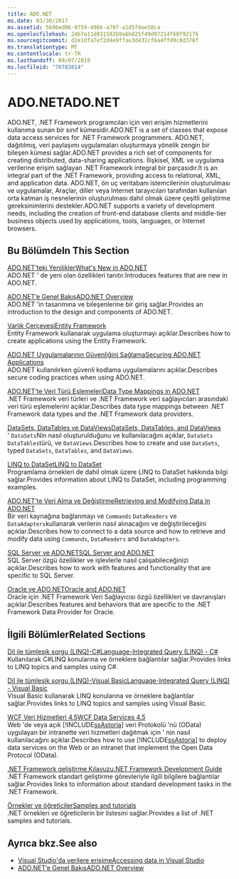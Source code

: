 ```yaml
---
title: ADO.NET
ms.date: 03/30/2017
ms.assetid: 5b96ed06-9759-4966-a797-a1d5f6ee50ca
ms.openlocfilehash: 24b7a11d031502b9a6b825f49d97214f68f92176
ms.sourcegitcommit: d2e1dfa7ef2d4e9ffae3d431cf6a4ffd9c8d378f
ms.translationtype: MT
ms.contentlocale: tr-TR
ms.lasthandoff: 09/07/2019
ms.locfileid: "70783814"
---
```

# <a name="adonet"></a><span data-ttu-id="21a4d-102">ADO.NET</span><span class="sxs-lookup"><span data-stu-id="21a4d-102">ADO.NET</span></span>
<span data-ttu-id="21a4d-103">ADO.NET, .NET Framework programcıları için veri erişim hizmetlerini kullanıma sunan bir sınıf kümesidir.</span><span class="sxs-lookup"><span data-stu-id="21a4d-103">ADO.NET is a set of classes that expose data access services for .NET Framework programmers.</span></span> <span data-ttu-id="21a4d-104">ADO.NET, dağıtılmış, veri paylaşımı uygulamaları oluşturmaya yönelik zengin bir bileşen kümesi sağlar.</span><span class="sxs-lookup"><span data-stu-id="21a4d-104">ADO.NET provides a rich set of components for creating distributed, data-sharing applications.</span></span> <span data-ttu-id="21a4d-105">İlişkisel, XML ve uygulama verilerine erişim sağlayan .NET Framework integral bir parçasıdır.</span><span class="sxs-lookup"><span data-stu-id="21a4d-105">It is an integral part of the .NET Framework, providing access to relational, XML, and application data.</span></span> <span data-ttu-id="21a4d-106">ADO.NET, ön uç veritabanı istemcilerinin oluşturulması ve uygulamalar, Araçlar, diller veya Internet tarayıcıları tarafından kullanılan orta katman iş nesnelerinin oluşturulması dahil olmak üzere çeşitli geliştirme gereksinimlerini destekler.</span><span class="sxs-lookup"><span data-stu-id="21a4d-106">ADO.NET supports a variety of development needs, including the creation of front-end database clients and middle-tier business objects used by applications, tools, languages, or Internet browsers.</span></span>  
  
## <a name="in-this-section"></a><span data-ttu-id="21a4d-107">Bu Bölümde</span><span class="sxs-lookup"><span data-stu-id="21a4d-107">In This Section</span></span>  
 [<span data-ttu-id="21a4d-108">ADO.NET’teki Yenilikler</span><span class="sxs-lookup"><span data-stu-id="21a4d-108">What's New in ADO.NET</span></span>](whats-new.md)  
 <span data-ttu-id="21a4d-109">ADO.NET ' de yeni olan özellikleri tanıtır.</span><span class="sxs-lookup"><span data-stu-id="21a4d-109">Introduces features that are new in ADO.NET.</span></span>  
  
 [<span data-ttu-id="21a4d-110">ADO.NET’e Genel Bakış</span><span class="sxs-lookup"><span data-stu-id="21a4d-110">ADO.NET Overview</span></span>](ado-net-overview.md)  
 <span data-ttu-id="21a4d-111">ADO.NET 'in tasarımına ve bileşenlerine bir giriş sağlar.</span><span class="sxs-lookup"><span data-stu-id="21a4d-111">Provides an introduction to the design and components of ADO.NET.</span></span>  
  
 [<span data-ttu-id="21a4d-112">Varlık Çerçevesi</span><span class="sxs-lookup"><span data-stu-id="21a4d-112">Entity Framework</span></span>](https://go.microsoft.com/fwlink/?LinkID=213876)  
 <span data-ttu-id="21a4d-113">Entity Framework kullanarak uygulama oluşturmayı açıklar.</span><span class="sxs-lookup"><span data-stu-id="21a4d-113">Describes how to create applications using the Entity Framework.</span></span>  
  
 [<span data-ttu-id="21a4d-114">ADO.NET Uygulamalarının Güvenliğini Sağlama</span><span class="sxs-lookup"><span data-stu-id="21a4d-114">Securing ADO.NET Applications</span></span>](securing-ado-net-applications.md)  
 <span data-ttu-id="21a4d-115">ADO.NET kullanılırken güvenli kodlama uygulamalarını açıklar.</span><span class="sxs-lookup"><span data-stu-id="21a4d-115">Describes secure coding practices when using ADO.NET.</span></span>  
  
 [<span data-ttu-id="21a4d-116">ADO.NET’te Veri Türü Eşlemeleri</span><span class="sxs-lookup"><span data-stu-id="21a4d-116">Data Type Mappings in ADO.NET</span></span>](data-type-mappings-in-ado-net.md)  
 <span data-ttu-id="21a4d-117">.NET Framework veri türleri ve .NET Framework veri sağlayıcıları arasındaki veri türü eşlemelerini açıklar.</span><span class="sxs-lookup"><span data-stu-id="21a4d-117">Describes data type mappings between .NET Framework data types and the .NET Framework data providers.</span></span>  
  
 [<span data-ttu-id="21a4d-118">DataSets, DataTables ve DataViews</span><span class="sxs-lookup"><span data-stu-id="21a4d-118">DataSets, DataTables, and DataViews</span></span>](./dataset-datatable-dataview/index.md)  
 <span data-ttu-id="21a4d-119">' `DataSets`Nin nasıl oluşturulduğunu ve kullanılacağını açıklar, `DataSets` `DataTables`türü, ve `DataViews`.</span><span class="sxs-lookup"><span data-stu-id="21a4d-119">Describes how to create and use `DataSets`, typed `DataSets`, `DataTables`, and `DataViews`.</span></span>  
  
 [<span data-ttu-id="21a4d-120">LINQ to DataSet</span><span class="sxs-lookup"><span data-stu-id="21a4d-120">LINQ to DataSet</span></span>](linq-to-dataset.md)  
 <span data-ttu-id="21a4d-121">Programlama örnekleri de dahil olmak üzere LINQ to DataSet hakkında bilgi sağlar.</span><span class="sxs-lookup"><span data-stu-id="21a4d-121">Provides information about LINQ to DataSet, including programming examples.</span></span>  
  
 [<span data-ttu-id="21a4d-122">ADO.NET’te Veri Alma ve Değiştirme</span><span class="sxs-lookup"><span data-stu-id="21a4d-122">Retrieving and Modifying Data in ADO.NET</span></span>](retrieving-and-modifying-data.md)  
 <span data-ttu-id="21a4d-123">Bir veri kaynağına bağlanmayı ve `Commands` `DataReaders` ve `DataAdapters`kullanarak verilerin nasıl alınacağını ve değiştirileceğini açıklar.</span><span class="sxs-lookup"><span data-stu-id="21a4d-123">Describes how to connect to a data source and how to retrieve and modify data using `Commands`, `DataReaders` and `DataAdapters`.</span></span>  
  
 [<span data-ttu-id="21a4d-124">SQL Server ve ADO.NET</span><span class="sxs-lookup"><span data-stu-id="21a4d-124">SQL Server and ADO.NET</span></span>](./sql/index.md)  
 <span data-ttu-id="21a4d-125">SQL Server özgü özellikler ve işlevlerle nasıl çalışabileceğinizi açıklar.</span><span class="sxs-lookup"><span data-stu-id="21a4d-125">Describes how to work with features and functionality that are specific to SQL Server.</span></span>  
  
 [<span data-ttu-id="21a4d-126">Oracle ve ADO.NET</span><span class="sxs-lookup"><span data-stu-id="21a4d-126">Oracle and ADO.NET</span></span>](oracle-and-adonet.md)  
 <span data-ttu-id="21a4d-127">Oracle için .NET Framework Veri Sağlayıcısı özgü özellikleri ve davranışları açıklar.</span><span class="sxs-lookup"><span data-stu-id="21a4d-127">Describes features and behaviors that are specific to the .NET Framework Data Provider for Oracle.</span></span>  
  
## <a name="related-sections"></a><span data-ttu-id="21a4d-128">İlgili Bölümler</span><span class="sxs-lookup"><span data-stu-id="21a4d-128">Related Sections</span></span>  
 [<span data-ttu-id="21a4d-129">Dil ile tümleşik sorgu (LINQ)-C#</span><span class="sxs-lookup"><span data-stu-id="21a4d-129">Language-Integrated Query (LINQ) - C#</span></span>](../../../csharp/programming-guide/concepts/linq/index.md)  
 <span data-ttu-id="21a4d-130">Kullanılarak C#LINQ konularına ve örneklere bağlantılar sağlar.</span><span class="sxs-lookup"><span data-stu-id="21a4d-130">Provides links to LINQ topics and samples using C#.</span></span>  
  
 [<span data-ttu-id="21a4d-131">Dil ile tümleşik sorgu (LINQ)-Visual Basic</span><span class="sxs-lookup"><span data-stu-id="21a4d-131">Language-Integrated Query (LINQ) - Visual Basic</span></span>](../../../visual-basic/programming-guide/concepts/linq/index.md)  
 <span data-ttu-id="21a4d-132">Visual Basic kullanarak LINQ konularına ve örneklere bağlantılar sağlar.</span><span class="sxs-lookup"><span data-stu-id="21a4d-132">Provides links to LINQ topics and samples using Visual Basic.</span></span>  
  
 [<span data-ttu-id="21a4d-133">WCF Veri Hizmetleri 4.5</span><span class="sxs-lookup"><span data-stu-id="21a4d-133">WCF Data Services 4.5</span></span>](../wcf/index.md)  
 <span data-ttu-id="21a4d-134">Web 'de veya açık [!INCLUDE[ssAstoria](../../../../includes/ssastoria-md.md)] veri Protokolü 'nü (OData) uygulayan bir intranette veri hizmetleri dağıtmak için ' nin nasıl kullanılacağını açıklar.</span><span class="sxs-lookup"><span data-stu-id="21a4d-134">Describes how to use [!INCLUDE[ssAstoria](../../../../includes/ssastoria-md.md)] to deploy data services on the Web or an intranet that implement the Open Data Protocol (OData).</span></span>  
  
 [<span data-ttu-id="21a4d-135">.NET Framework geliştirme Kılavuzu</span><span class="sxs-lookup"><span data-stu-id="21a4d-135">.NET Framework Development Guide</span></span>](../../development-guide.md)  
 <span data-ttu-id="21a4d-136">.NET Framework standart geliştirme görevleriyle ilgili bilgilere bağlantılar sağlar.</span><span class="sxs-lookup"><span data-stu-id="21a4d-136">Provides links to information about standard development tasks in the .NET Framework.</span></span>  
  
 [<span data-ttu-id="21a4d-137">Örnekler ve öğreticiler</span><span class="sxs-lookup"><span data-stu-id="21a4d-137">Samples and tutorials</span></span>](../../../samples-and-tutorials/index.md)  
 <span data-ttu-id="21a4d-138">.NET örnekleri ve öğreticilerin bir listesini sağlar.</span><span class="sxs-lookup"><span data-stu-id="21a4d-138">Provides a list of .NET samples and tutorials.</span></span>
  
## <a name="see-also"></a><span data-ttu-id="21a4d-139">Ayrıca bkz.</span><span class="sxs-lookup"><span data-stu-id="21a4d-139">See also</span></span>

- [<span data-ttu-id="21a4d-140">Visual Studio'da verilere erişime</span><span class="sxs-lookup"><span data-stu-id="21a4d-140">Accessing data in Visual Studio</span></span>](/visualstudio/data-tools/accessing-data-in-visual-studio)
- [<span data-ttu-id="21a4d-141">ADO.NET’e Genel Bakış</span><span class="sxs-lookup"><span data-stu-id="21a4d-141">ADO.NET Overview</span></span>](ado-net-overview.md)
